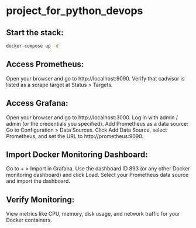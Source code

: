 # project_for_python_devops
## Start the stack:

```bash
docker-compose up -d
```
## Access Prometheus:

Open your browser and go to http://localhost:9090.
Verify that cadvisor is listed as a scrape target at Status > Targets.

## Access Grafana:

Open your browser and go to http://localhost:3000.
Log in with admin / admin (or the credentials you specified).
Add Prometheus as a data source:
Go to Configuration > Data Sources.
Click Add Data Source, select Prometheus, and set the URL to http://prometheus:9090.

## Import Docker Monitoring Dashboard:

Go to + > Import in Grafana.
Use the dashboard ID 893 (or any other Docker monitoring dashboard) and click Load.
Select your Prometheus data source and import the dashboard.

## Verify Monitoring:

View metrics like CPU, memory, disk usage, and network traffic for your Docker containers.